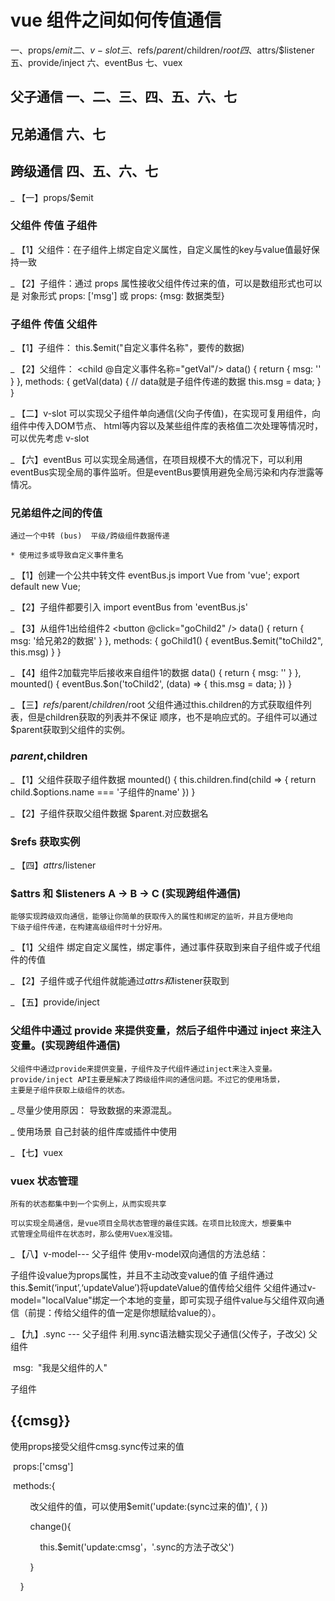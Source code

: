 # vue 组件之间如何传值通信
一、props/$emit
二、v-slot
三、$refs/$parent/$children/$root
四、$attrs/$listener
五、provide/inject
六、eventBus
七、vuex

## 父子通信 一、二、三、四、五、六、七

## 兄弟通信 六、七

## 跨级通信 四、五、六、七

\_ 【一】props/$emit
### 父组件 传值 子组件 
\_ 【1】父组件：在子组件上绑定自定义属性，自定义属性的key与value值最好保持一致
    <child :msg='msg' />

\_ 【2】子组件：通过 props 属性接收父组件传过来的值，可以是数组形式也可以是
    对象形式
    props: ['msg'] 或 props: {msg: 数据类型}

### 子组件 传值 父组件
\_ 【1】子组件：
    this.$emit("自定义事件名称"，要传的数据)

\_ 【2】父组件：
    <child  @自定义事件名称="getVal"/>
    data() {
        return {
            msg: ''
        }
    },
    methods: {
        getVal(data) { // data就是子组件传递的数据
            this.msg = data;
        }
    }

\_ 【二】v-slot
    可以实现父子组件单向通信(父向子传值)，在实现可复用组件，向组件中传入DOM节点、
    html等内容以及某些组件库的表格值二次处理等情况时，可以优先考虑 v-slot


\_ 【六】eventBus
    可以实现全局通信，在项目规模不大的情况下，可以利用eventBus实现全局的事件监听。但是eventBus要慎用避免全局污染和内存泄露等情况。

### 兄弟组件之间的传值
    通过一个中转 (bus)  平级/跨级组件数据传递

    * 使用过多或导致自定义事件重名

\_ 【1】创建一个公共中转文件 eventBus.js
    import Vue from 'vue';
    export default new Vue;

\_ 【2】子组件都要引入 import eventBus from 'eventBus.js'

\_ 【3】从组件1出给组件2
    <button @click="goChild2" />
    data() {
        return {
            msg: '给兄弟2的数据'
        }
    },
    methods: {
        goChild1() { 
            eventBus.$emit("toChild2", this.msg)
        }
    }

\_ 【4】组件2加载完毕后接收来自组件1的数据
    data() {
        return {
            msg: ''
        }
    },
    mounted() {
        eventBus.$on('toChild2', (data) => {
            this.msg = data;
        })
    }

\_ 【三】$refs/$parent/$children/$root
    父组件通过this.children的方式获取组件列表，但是children获取的列表并不保证
    顺序，也不是响应式的。子组件可以通过$parent获取到父组件的实例。
### $parent,$children
\_ 【1】父组件获取子组件数据
    mounted() {
        this.children.find(child => {
            return child.$options.name === '子组件的name'
        })
    }

\_ 【2】子组件获取父组件数据
    $parent.对应数据名

### $refs 获取实例

\_ 【四】$attrs/$listener
### $attrs 和 $listeners  A -> B -> C (实现跨组件通信)
    能够实现跨级双向通信，能够让你简单的获取传入的属性和绑定的监听，并且方便地向
    下级子组件传递，在构建高级组件时十分好用。
\_ 【1】父组件
    绑定自定义属性，绑定事件，通过事件获取到来自子组件或子代组件的传值

\_ 【2】子组件或子代组件就能通过$attrs和$listener获取到

\_ 【五】provide/inject
### 父组件中通过 provide 来提供变量，然后子组件中通过 inject 来注入变量。(实现跨组件通信)
    父组件中通过provide来提供变量，子组件及子代组件通过inject来注入变量。
    provide/inject API主要是解决了跨级组件间的通信问题。不过它的使用场景，
    主要是子组件获取上级组件的状态。

\_ 尽量少使用原因：
    导致数据的来源混乱。

\_ 使用场景
    自己封装的组件库或插件中使用

\_ 【七】vuex
### vuex 状态管理
    所有的状态都集中到一个实例上，从而实现共享 

    可以实现全局通信，是vue项目全局状态管理的最佳实践。在项目比较庞大，想要集中
    式管理全局组件在状态时，那么使用Vuex准没错。


\_ 【八】v-model--- 父子组件
使用v-model双向通信的方法总结：

子组件设value为props属性，并且不主动改变value的值
子组件通过this.$emit(‘input’,‘updateValue’)将updateValue的值传给父组件
父组件通过v-model="localValue"绑定一个本地的变量，即可实现子组件value与父组件双向通信（前提：传给父组件的值一定是你想赋给value的）。
 
\_ 【九】.sync --- 父子组件
利用.sync语法糖实现父子通信(父传子，子改父)
父组件

<ChildB :cmsg.sync="msg" />

 msg:  "我是父组件的人"

子组件

<h2 @click="change">{{cmsg}}</h2>

使用props接受父组件cmsg.sync传过来的值

 props:['cmsg']

 methods:{

        改父组件的值，可以使用$emit('update:(sync过来的值)', { })

        change(){

            this.$emit('update:cmsg'，'.sync的方法子改父')

        }

    }
